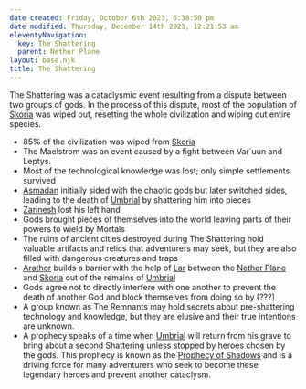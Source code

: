 ```yaml
---
date created: Friday, October 6th 2023, 6:38:50 pm
date modified: Thursday, December 14th 2023, 12:21:53 am
eleventyNavigation:
  key: The Shattering
  parent: Nether Plane
layout: base.njk
title: The Shattering
---
```


The Shattering was a cataclysmic event resulting from a dispute between two groups of gods. In the process of this dispute, most of the population of [Skoria](/garden/%F0%9F%8C%90Worldbuilding%5CGeneral/Skoria) was wiped out, resetting the whole civilization and wiping out entire species. 

- 85% of the civilization was wiped from [Skoria](/garden/%F0%9F%8C%90Worldbuilding%5CGeneral/Skoria) 
- The Maelstrom was an event caused by a fight between Var´uun and Leptys. 
- Most of the technological knowledge was lost; only simple settlements survived
- [Asmadan](/garden/%F0%9F%8C%90Worldbuilding%5CNether%20Plane%5CGods/Asmadan) initially sided with the chaotic gods but later switched sides, leading to the death of [Umbrial](/garden/%F0%9F%8C%90Worldbuilding%5CNether%20Plane%5CGods/Umbrial) by shattering him into pieces
- [Zarinesh](/garden/%F0%9F%8C%90Worldbuilding%5CNether%20Plane%5CGods/Zarinesh) lost his left hand
- Gods brought pieces of themselves into the world leaving parts of their powers to wield by Mortals
- The ruins of ancient cities destroyed during The Shattering hold valuable artifacts and relics that adventurers may seek, but they are also filled with dangerous creatures and traps
- [Arathor](/garden/%F0%9F%8C%90Worldbuilding%5CNether%20Plane%5CGods/Arathor) builds a barrier with the help of [Lar](/garden/%F0%9F%8C%90Worldbuilding%5CNether%20Plane%5CGods/Lar) between the [Nether Plane](/garden/%F0%9F%8C%90Worldbuilding%5CNether%20Plane/Nether%20Plane) and [Skoria](/garden/%F0%9F%8C%90Worldbuilding%5CGeneral/Skoria) out of the remains of [Umbrial](/garden/%F0%9F%8C%90Worldbuilding%5CNether%20Plane%5CGods/Umbrial)
- Gods agree not to directly interfere with one another to prevent the death of another God and block themselves from doing so by [???]
- A group known as The Remnants may hold secrets about pre-shattering technology and knowledge, but they are elusive and their true intentions are unknown.
- A prophecy speaks of a time when [Umbrial](/garden/%F0%9F%8C%90Worldbuilding%5CNether%20Plane%5CGods/Umbrial) will return from his grave to bring about a second Shattering unless stopped by heroes chosen by the gods. This prophecy is known as the [Prophecy of Shadows](/garden/%F0%9F%8C%90Worldbuilding%5CNether%20Plane%5CThings/Prophecy%20of%20Shadows) and is a driving force for many adventurers who seek to become these legendary heroes and prevent another cataclysm.